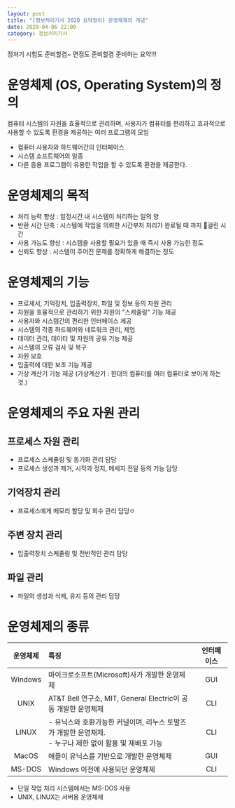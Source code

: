 ```yaml
---
layout: post
title: "[정보처리기사 2020 요약정리] 운영체제의 개념"
date: 2020-04-06 22:00
category: 정보처리기사
---
```


정처기 시험도 준비할겸~ 면접도 준비할겸 준비하는 요약!!!

# 운영체제 (OS, Operating System)의 정의
컴퓨터 시스템의 자원을 효율적으로 관리하며, 사용자가 컴퓨터를 편리하고 효과적으로 사용할 수 있도록 환경을 제공하는 여러 프로그램의 모임

- 컴퓨터 사용자와 하드웨어간의 인터페이스
- 시스템 소프트웨어의 일종
- 다른 응용 프로그램이 유용한 작업을 할 수 있도록 환경을 제공한다.

# 운영체제의 목적
- 처리 능력 향상 : 일정시간 내 시스템이 처리하는 일의 양
- 반환 시간 단축 : 시스템에 작업을 의뢰한 시간부처 처리가 완료될 때 까지 걸린 시간
- 사용 가능도 향상 : 시스템을 사용할 필요가 있을 때 즉시 사용 가능한 정도
- 신뢰도 향상 : 시스템이 주어진 문제를 정확하게 해결하는 정도

# 운영체제의 기능
- 프로세서, 기억장치, 입출력장치, 파일 및 정보 등의 자원 관리
- 자원을 효율적으로 관리하기 위한 자원의 "스케줄링" 기능 제공
- 사용자와 시스템간의 편리한 인터페이스 제공
- 시스템의 각종 하드웨어와 네트워크 관리, 제엉
- 데이터 관리, 데이터 및 자원의 공유 기능 제공
- 시스템의 오류 검사 및 복구
- 자원 보호
- 입출력에 대한 보조 기능 제공
- 가상 계산기 기능 제공 (가상계산기 : 한대의 컴퓨터를 여러 컴퓨터로 보이게 하는 것.)

# 운영체제의 주요 자원 관리

## 프로세스 자원 관리
- 프로세스 스케줄링 및 동기화 관리 담당
- 프로세스 생성과 제거, 시작과 정지, 메세지 전달 등의 기능 담당

## 기억장치 관리
- 프로세스에게 메모리 할당 및 회수 관리 담당ㅇ

## 주변 장치 관리
- 입출력장치 스케줄링 및 전반적인 관리 담당

## 파일 관리
- 파일의 생성과 삭제, 유지 등의 관리 담당


# 운영체제의 종류

|운영체제|특징|인터페이스|
|:---:|:--------|:----:|
|Windows|마이크로소프트(Microsoft)사가 개발한 운영체제|GUI|
|UNIX|AT&T Bell 연구소, MIT, General Electric이 공동 개발한 운영체제|CLI|
|LINUX| - 유닉스와 호환가능한 커널이며, 리누스 토발즈가 개발한 운영채제. <br/> - 누구나 제한 없이 활용 및 재배포 가능|CLI|
|MacOS|애플이 유닉스를 기반으로 개발한 운영체제 |GUI|
|MS-DOS| Windows 이전에 사용되던 운영체제|CLI|

- 단일 작업 처리 시스템에서는 MS-DOS 사용
- UNIX, LINUX는 서버용 운영체제